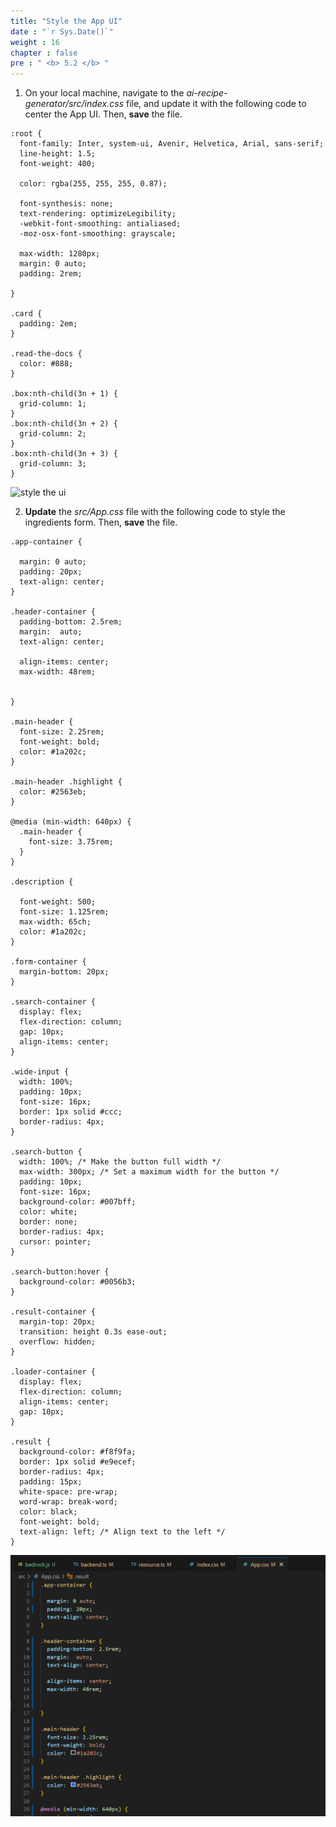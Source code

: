 ```yaml
---
title: "Style the App UI"
date : "`r Sys.Date()`"
weight : 16
chapter : false
pre : " <b> 5.2 </b> "
---
```

1. On your local machine, navigate to the *ai-recipe-generator/src/index.css* file, and update it with the following code to center the App UI. Then, **save** the file.
```
:root {
  font-family: Inter, system-ui, Avenir, Helvetica, Arial, sans-serif;
  line-height: 1.5;
  font-weight: 400;

  color: rgba(255, 255, 255, 0.87);

  font-synthesis: none;
  text-rendering: optimizeLegibility;
  -webkit-font-smoothing: antialiased;
  -moz-osx-font-smoothing: grayscale;

  max-width: 1280px;
  margin: 0 auto;
  padding: 2rem;

}

.card {
  padding: 2em;
}

.read-the-docs {
  color: #888;
}

.box:nth-child(3n + 1) {
  grid-column: 1;
}
.box:nth-child(3n + 2) {
  grid-column: 2;
}
.box:nth-child(3n + 3) {
  grid-column: 3;
}
```
![style the ui](/images/p.5/5.2.png?featherlight=false&width=90pc)

2. **Update** the *src/App.css* file with the following code to style the ingredients form. Then, **save** the file.
```
.app-container {

  margin: 0 auto;
  padding: 20px;
  text-align: center;
}

.header-container {
  padding-bottom: 2.5rem;
  margin:  auto;
  text-align: center;

  align-items: center;
  max-width: 48rem;
  
  
}

.main-header {
  font-size: 2.25rem;
  font-weight: bold;
  color: #1a202c;
}

.main-header .highlight {
  color: #2563eb;
}

@media (min-width: 640px) {
  .main-header {
    font-size: 3.75rem;
  }
}

.description {

  font-weight: 500;
  font-size: 1.125rem;
  max-width: 65ch;
  color: #1a202c;
}

.form-container {
  margin-bottom: 20px;
}

.search-container {
  display: flex;
  flex-direction: column;
  gap: 10px;
  align-items: center;
}

.wide-input {
  width: 100%;
  padding: 10px;
  font-size: 16px;
  border: 1px solid #ccc;
  border-radius: 4px;
}

.search-button {
  width: 100%; /* Make the button full width */
  max-width: 300px; /* Set a maximum width for the button */
  padding: 10px;
  font-size: 16px;
  background-color: #007bff;
  color: white;
  border: none;
  border-radius: 4px;
  cursor: pointer;
}

.search-button:hover {
  background-color: #0056b3;
}

.result-container {
  margin-top: 20px;
  transition: height 0.3s ease-out;
  overflow: hidden;
}

.loader-container {
  display: flex;
  flex-direction: column;
  align-items: center;
  gap: 10px;
}

.result {
  background-color: #f8f9fa;
  border: 1px solid #e9ecef;
  border-radius: 4px;
  padding: 15px;
  white-space: pre-wrap;
  word-wrap: break-word;
  color: black;
  font-weight: bold;
  text-align: left; /* Align text to the left */
}
```
![style the ui](https://github.com/victoriang471/ai-recipe-generator/blob/main/static/images/p.5/5.3.png?raw=true?featherlight=false&width=90pc)
